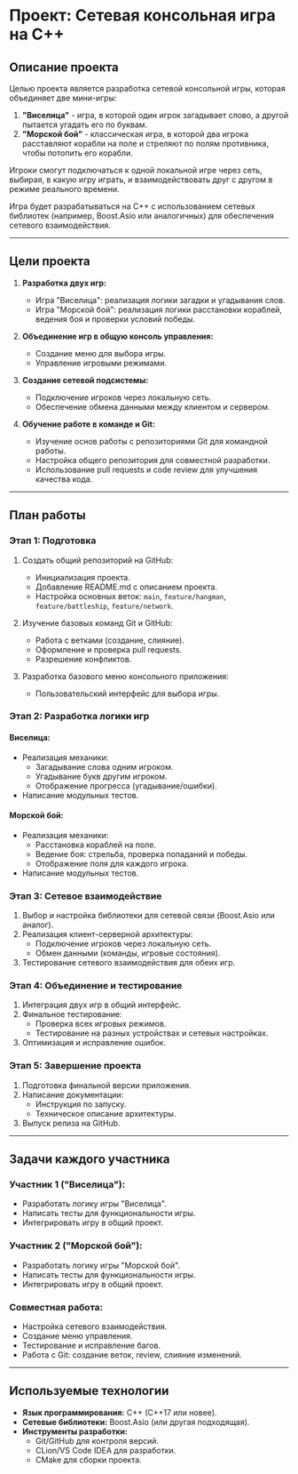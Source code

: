 # Проект: Сетевая консольная игра на C++

## Описание проекта
Целью проекта является разработка сетевой консольной игры, которая объединяет две мини-игры:
1. **"Виселица"** \- игра, в которой один игрок загадывает слово, а другой пытается угадать его по буквам.
2. **"Морской бой"** \- классическая игра, в которой два игрока расставляют корабли на поле и стреляют по полям противника, чтобы потопить его корабли.

Игроки смогут подключаться к одной локальной игре через сеть, выбирая, в какую игру играть, и взаимодействовать друг с другом в режиме реального времени. 

Игра будет разрабатываться на C++ с использованием сетевых библиотек (например, Boost.Asio или аналогичных) для обеспечения сетевого взаимодействия.

---

## Цели проекта
1. **Разработка двух игр:**
   - Игра "Виселица": реализация логики загадки и угадывания слов.
   - Игра "Морской бой": реализация логики расстановки кораблей, ведения боя и проверки условий победы.

2. **Объединение игр в общую консоль управления:**
   - Создание меню для выбора игры.
   - Управление игровыми режимами.

3. **Создание сетевой подсистемы:**
   - Подключение игроков через локальную сеть.
   - Обеспечение обмена данными между клиентом и сервером.

4. **Обучение работе в команде и Git:**
   - Изучение основ работы с репозиториями Git для командной работы.
   - Настройка общего репозитория для совместной разработки.
   - Использование pull requests и code review для улучшения качества кода.

---

## План работы

### Этап 1: Подготовка
1. Создать общий репозиторий на GitHub:
   - Инициализация проекта.
   - Добавление README.md с описанием проекта.
   - Настройка основных веток: `main`, `feature/hangman`, `feature/battleship`, `feature/network`.

2. Изучение базовых команд Git и GitHub:
   - Работа с ветками (создание, слияние).
   - Оформление и проверка pull requests.
   - Разрешение конфликтов.

3. Разработка базового меню консольного приложения:
   - Пользовательский интерфейс для выбора игры.

### Этап 2: Разработка логики игр
#### Виселица:
- Реализация механики:
  - Загадывание слова одним игроком.
  - Угадывание букв другим игроком.
  - Отображение прогресса (угадывание/ошибки).
- Написание модульных тестов.

#### Морской бой:
- Реализация механики:
  - Расстановка кораблей на поле.
  - Ведение боя: стрельба, проверка попаданий и победы.
  - Отображение поля для каждого игрока.
- Написание модульных тестов.

### Этап 3: Сетевое взаимодействие
1. Выбор и настройка библиотеки для сетевой связи (Boost.Asio или аналог).
2. Реализация клиент-серверной архитектуры:
   - Подключение игроков через локальную сеть.
   - Обмен данными (команды, игровые состояния).
3. Тестирование сетевого взаимодействия для обеих игр.

### Этап 4: Объединение и тестирование
1. Интеграция двух игр в общий интерфейс.
2. Финальное тестирование:
   - Проверка всех игровых режимов.
   - Тестирование на разных устройствах и сетевых настройках.
3. Оптимизация и исправление ошибок.

### Этап 5: Завершение проекта
1. Подготовка финальной версии приложения.
2. Написание документации:
   - Инструкция по запуску.
   - Техническое описание архитектуры.
3. Выпуск релиза на GitHub.

---

## Задачи каждого участника

### Участник 1 ("Виселица"):
- Разработать логику игры "Виселица".
- Написать тесты для функциональности игры.
- Интегрировать игру в общий проект.

### Участник 2 ("Морской бой"):
- Разработать логику игры "Морской бой".
- Написать тесты для функциональности игры.
- Интегрировать игру в общий проект.

### Совместная работа:
- Настройка сетевого взаимодействия.
- Создание меню управления.
- Тестирование и исправление багов.
- Работа с Git: создание веток, review, слияние изменений.

---

## Используемые технологии
- **Язык программирования:** C++ (C++17 или новее).
- **Сетевые библиотеки:** Boost.Asio (или другая подходящая).
- **Инструменты разработки:**
  - Git/GitHub для контроля версий.
  - CLion/VS Code IDEA для разработки.
  - CMake для сборки проекта.
